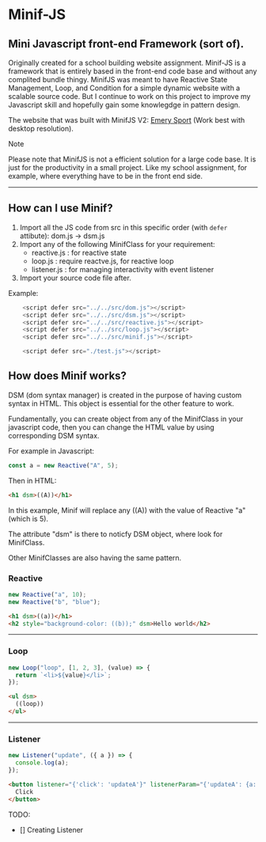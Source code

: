 # Minif-JS

## Mini Javascript front-end Framework (sort of).

Originally created for a school building website assignment. Minif-JS is a framework that is entirely based in the front-end code base and without any complited bundle thingy.
MinifJS was meant to have Reactive State Management, Loop, and Condition for a simple dynamic website with a scalable source code. But I continue to work on this project to improve my Javascript skill and hopefully gain some knowlegdge in pattern design.

The website that was built with MinifJS V2: [Emery Sport](https://emerysport.netlify.app) (Work best with desktop resolution).

> [!NOTE]
> Please note that MinifJS is not a efficient solution for a large code base. It is just for the productivity in a small project. Like my school assignment, for example, where everything have to be in the front end side.

---

## How can I use Minif?

1. Import all the JS code from src in this specific order (with `defer` attibute): dom.js -> dsm.js
2. Import any of the following MinifClass for your requirement:
   - reactive.js : for reactive state
   - loop.js : require reactve.js, for reactive loop
   - listener.js : for managing interactivity with event listener
3. Import your source code file after.

Example:

```js
    <script defer src="../../src/dom.js"></script>
    <script defer src="../../src/dsm.js"></script>
    <script defer src="../../src/reactive.js"></script>
    <script defer src="../../src/loop.js"></script>
    <script defer src="../../src/minif.js"></script>

    <script defer src="./test.js"></script>
```

## How does Minif works?

DSM (dom syntax manager) is created in the purpose of having custom syntax in HTML. This object is essential for the other feature to work.

Fundamentally, you can create object from any of the MinifClass in your javascript code, then you can change the HTML value by using corresponding DSM syntax.

For example in Javascript:

```js
const a = new Reactive("A", 5);
```

Then in HTML:

```html
<h1 dsm>((A))</h1>
```

In this example, Minif will replace any ((A)) with the value of Reactive "a" (which is 5).

The attribute "dsm" is there to noticfy DSM object, where look for MinifClass.

Other MinifClasses are also having the same pattern.

### Reactive

```js
new Reactive("a", 10);
new Reactive("b", "blue");
```

```html
<h1 dsm>((a))</h1>
<h2 style="background-color: ((b));" dsm>Hello world</h2>
```

---

### Loop

```js
new Loop("loop", [1, 2, 3], (value) => {
  return `<li>${value}</li>`;
});
```

```html
<ul dsm>
  ((loop))
</ul>
```

---

### Listener

```js
new Listener("update", ({ a }) => {
  console.log(a);
});
```

```html
<button listener="{'click': 'updateA'}" listenerParam="{'updateA': {a: 5}}" dsm>
  Click
</button>
```

TODO:

- [] Creating Listener
